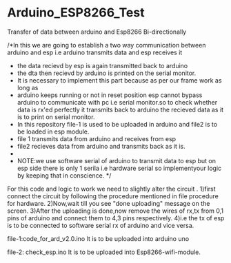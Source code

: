 # Arduino_ESP8266_Test
Transfer of data between arduino and Esp8266 Bi-directionally

/*In this we are going to establish a two way communication between arduino and esp i.e arduino transmits data and esp receives it 
 * the data recievd by esp is again transmitted back to arduino 
 * the dta then recievd by arduino is printed on the serial monitor.
 * It is necessary to implement this part because as per our frame work as long as 
 * arduino keeps running or not in reset position esp cannot bypass arduino to communicate with pc i.e serial monitor.so to check whether data is rx'ed perfectly it transmits back to arduino the recieved data as it is to print on serial monitor. 
 * In this repository file-1 is used to be uploaded in arduino and file2 is to be loaded in esp module.
 * file 1 transmits data from arduino and receives from esp
 * file2 recieves data from arduino and transmits back as it is.
 * 
 * NOTE:we use software serial of arduino to transmit data to esp but on esp side there is only 1 serila i.e hardware serial so implementyour logic by keeping that in conscience.
 */

For this code and logic to work we need to slightly alter the circuit .
1)first connect the circuit by following the procedure mentioned in file procedure for hardware.
2)Now,wait till you see "done uploading" message on the screen.
3)After the uploading is done,now remove the wires of rx,tx from 0,1 pins of arduino and connect them to 4,3 pins respectively.
4)i.e the tx of esp is to be connected to software serial rx of arduino and vice versa. 

file-1:code_for_ard_v2.0.ino
   It is to be uploaded into arduino uno
   
 file-2: 	check_esp.ino
   It is to be uploaded into Esp8266-wifi-module.


